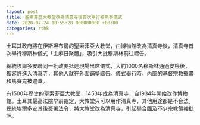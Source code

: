 ```yaml
---
layout: post
title: 聖索菲亞大教堂改為清真寺後首次舉行穆斯林儀式
date: 2020-07-24 18:55:28.000000000 +08:00
categories: rthk
---
```


土耳其政府將在伊斯坦布爾的聖索菲亞大教堂，由博物館改為清真寺後，清真寺首次舉行穆斯林儀式「主麻日聚禮」，吸引大批穆斯林前往禱告。

總統埃爾多安聯同一批政要抵達現場出席儀式，大約1000名穆斯林通過安檢後，獲容許進入清真寺，其他人就在外面鋪墊禱告。儀式舉行時，內部的基督宗教壁畫和馬賽克被遮蓋。

有1500年歷史的聖索菲亞大教堂，1453年成為清真寺，自1934年開始改作博物館。土耳其最高法院早前裁定，大教堂只可以用作清真寺，其他用途都是不合法。總統埃爾多安其後簽署法令，將大教堂改為清真寺，引起聯合國及不少宗教領袖批評。
